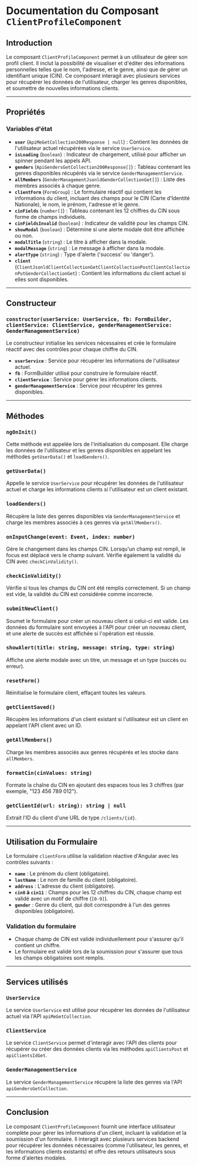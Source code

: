 # Documentation du Composant `ClientProfileComponent`

## Introduction

Le composant `ClientProfileComponent` permet à un utilisateur de gérer son profil client. Il inclut la possibilité de visualiser et d'éditer des informations personnelles telles que le nom, l'adresse, et le genre, ainsi que de gérer un identifiant unique (CIN). Ce composant interagit avec plusieurs services pour récupérer les données de l'utilisateur, charger les genres disponibles, et soumettre de nouvelles informations clients.

---

## Propriétés

### Variables d'état

- **`user`** (`ApiMeGetCollection200Response | null`) : Contient les données de l'utilisateur actuel récupérées via le service `UserService`.
- **`isLoading`** (`boolean`) : Indicateur de chargement, utilisé pour afficher un spinner pendant les appels API.
- **`genders`** (`ApiGendersGetCollection200Response[]`) : Tableau contenant les genres disponibles récupérés via le service `GenderManagementService`.
- **`allMembers`** (`GenderManagementJsonldGenderCollectionGet[]`) : Liste des membres associés à chaque genre.
- **`clientForm`** (`FormGroup`) : Le formulaire réactif qui contient les informations du client, incluant des champs pour le CIN (Carte d'Identité Nationale), le nom, le prénom, l'adresse et le genre.
- **`cinFields`** (`number[]`) : Tableau contenant les 12 chiffres du CIN sous forme de champs individuels.
- **`cinFieldsInvalid`** (`boolean`) : Indicateur de validité pour les champs CIN.
- **`showModal`** (`boolean`) : Détermine si une alerte modale doit être affichée ou non.
- **`modalTitle`** (`string`) : Le titre à afficher dans la modale.
- **`modalMessage`** (`string`) : Le message à afficher dans la modale.
- **`alertType`** (`string`) : Type d'alerte ('success' ou 'danger').
- **`client`** (`ClientJsonldClientCollectionGetClientCollectionPostClientCollectionPutGenderCollectionGet`) : Contient les informations du client actuel si elles sont disponibles.

---

## Constructeur

### `constructor(userService: UserService, fb: FormBuilder, clientService: ClientService, genderManagementService: GenderManagementService)`

Le constructeur initialise les services nécessaires et crée le formulaire réactif avec des contrôles pour chaque chiffre du CIN.

- **`userService`** : Service pour récupérer les informations de l'utilisateur actuel.
- **`fb`** : FormBuilder utilisé pour construire le formulaire réactif.
- **`clientService`** : Service pour gérer les informations clients.
- **`genderManagementService`** : Service pour récupérer les genres disponibles.

---

## Méthodes

### `ngOnInit()`

Cette méthode est appelée lors de l'initialisation du composant. Elle charge les données de l'utilisateur et les genres disponibles en appelant les méthodes `getUserData()` et `loadGenders()`.

### `getUserData()`

Appelle le service `UserService` pour récupérer les données de l'utilisateur actuel et charge les informations clients si l'utilisateur est un client existant.

### `loadGenders()`

Récupère la liste des genres disponibles via `GenderManagementService` et charge les membres associés à ces genres via `getAllMembers()`.

### `onInputChange(event: Event, index: number)`

Gère le changement dans les champs CIN. Lorsqu'un champ est rempli, le focus est déplacé vers le champ suivant. Vérifie également la validité du CIN avec `checkCinValidity()`.

### `checkCinValidity()`

Vérifie si tous les champs du CIN ont été remplis correctement. Si un champ est vide, la validité du CIN est considérée comme incorrecte.

### `submitNewClient()`

Soumet le formulaire pour créer un nouveau client si celui-ci est valide. Les données du formulaire sont envoyées à l'API pour créer un nouveau client, et une alerte de succès est affichée si l'opération est réussie.

### `showAlert(title: string, message: string, type: string)`

Affiche une alerte modale avec un titre, un message et un type (succès ou erreur).

### `resetForm()`

Réinitialise le formulaire client, effaçant toutes les valeurs.

### `getClientSaved()`

Récupère les informations d'un client existant si l'utilisateur est un client en appelant l'API client avec un ID.

### `getAllMembers()`

Charge les membres associés aux genres récupérés et les stocke dans `allMembers`.

### `formatCin(cinValues: string)`

Formate la chaîne du CIN en ajoutant des espaces tous les 3 chiffres (par exemple, "123 456 789 012").

### `getClientId(url: string): string | null`

Extrait l'ID du client d'une URL de type `/clients/{id}`.

---

## Utilisation du Formulaire

Le formulaire `clientForm` utilise la validation réactive d'Angular avec les contrôles suivants :

- **`name`** : Le prénom du client (obligatoire).
- **`lastName`** : Le nom de famille du client (obligatoire).
- **`address`** : L'adresse du client (obligatoire).
- **`cin0` à `cin11`** : Champs pour les 12 chiffres du CIN, chaque champ est validé avec un motif de chiffre (`[0-9]`).
- **`gender`** : Genre du client, qui doit correspondre à l'un des genres disponibles (obligatoire).

### Validation du formulaire

- Chaque champ de CIN est validé individuellement pour s'assurer qu'il contient un chiffre.
- Le formulaire est validé lors de la soumission pour s'assurer que tous les champs obligatoires sont remplis.

---

## Services utilisés

### `UserService`

Le service `UserService` est utilisé pour récupérer les données de l'utilisateur actuel via l'API `apiMeGetCollection`.

### `ClientService`

Le service `ClientService` permet d'interagir avec l'API des clients pour récupérer ou créer des données clients via les méthodes `apiClientsPost` et `apiClientsIdGet`.

### `GenderManagementService`

Le service `GenderManagementService` récupère la liste des genres via l'API `apiGendersGetCollection`.

---

## Conclusion

Le composant `ClientProfileComponent` fournit une interface utilisateur complète pour gérer les informations d'un client, incluant la validation et la soumission d'un formulaire. Il interagit avec plusieurs services backend pour récupérer les données nécessaires (comme l'utilisateur, les genres, et les informations clients existants) et offre des retours utilisateurs sous forme d'alertes modales.

